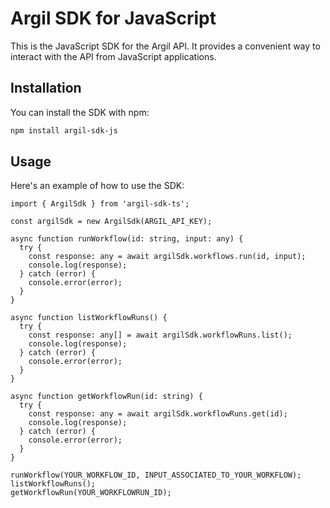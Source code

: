 # Argil SDK for JavaScript

This is the JavaScript SDK for the Argil API. It provides a convenient way to interact with the API from JavaScript applications.

## Installation

You can install the SDK with npm:

```bash
npm install argil-sdk-js
```

## Usage

Here's an example of how to use the SDK:

```
import { ArgilSdk } from 'argil-sdk-ts';

const argilSdk = new ArgilSdk(ARGIL_API_KEY);

async function runWorkflow(id: string, input: any) {
  try {
    const response: any = await argilSdk.workflows.run(id, input);
    console.log(response);
  } catch (error) {
    console.error(error);
  }
}

async function listWorkflowRuns() {
  try {
    const response: any[] = await argilSdk.workflowRuns.list();
    console.log(response);
  } catch (error) {
    console.error(error);
  }
}

async function getWorkflowRun(id: string) {
  try {
    const response: any = await argilSdk.workflowRuns.get(id);
    console.log(response);
  } catch (error) {
    console.error(error);
  }
}

runWorkflow(YOUR_WORKFLOW_ID, INPUT_ASSOCIATED_TO_YOUR_WORKFLOW);
listWorkflowRuns();
getWorkflowRun(YOUR_WORKFLOWRUN_ID);

```
